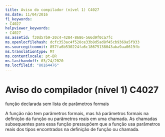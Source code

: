 ```yaml
---
title: Aviso do compilador (nível 1) C4027
ms.date: 11/04/2016
f1_keywords:
- C4027
helpviewer_keywords:
- C4027
ms.assetid: f30d57b9-20c4-4284-8686-566d9f0ca7fc
ms.openlocfilehash: dcfc353ac4f520ce33b8d5ad8f45cb9369a5f933
ms.sourcegitcommit: 857fa6b530224fa6c18675138043aba9aa0619fb
ms.translationtype: MT
ms.contentlocale: pt-BR
ms.lasthandoff: 03/24/2020
ms.locfileid: "80164476"
---
```

# <a name="compiler-warning-level-1-c4027"></a>Aviso do compilador (nível 1) C4027

função declarada sem lista de parâmetros formais

A função não tem parâmetros formais, mas há parâmetros formais na definição da função ou parâmetros reais em uma chamada. As chamadas subsequentes para essa função pressupõem que a função usa parâmetros reais dos tipos encontrados na definição de função ou chamada.
